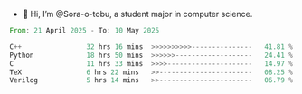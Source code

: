 - 👋 Hi, I’m @Sora-o-tobu, a student major in computer science.

<!--START_SECTION:waka-->

```rust
From: 21 April 2025 - To: 10 May 2025

C++                32 hrs 16 mins  >>>>>>>>>>---------------   41.81 %
Python             18 hrs 50 mins  >>>>>>-------------------   24.41 %
C                  11 hrs 33 mins  >>>>---------------------   14.97 %
TeX                6 hrs 22 mins   >>-----------------------   08.25 %
Verilog            5 hrs 14 mins   >>-----------------------   06.79 %
```

<!--END_SECTION:waka-->

<!---
<img align='center' src='https://raw.githubusercontent.com/Sora-o-tobu/Sora-o-tobu/main/OneLastSora.png' width='410px'>
--->
<!---
Sora-o-tobu/Sora-o-tobu is a ✨ special ✨ repository because its `README.md` (this file) appears on your GitHub profile.
You can click the Preview link to take a look at your changes.
--->
